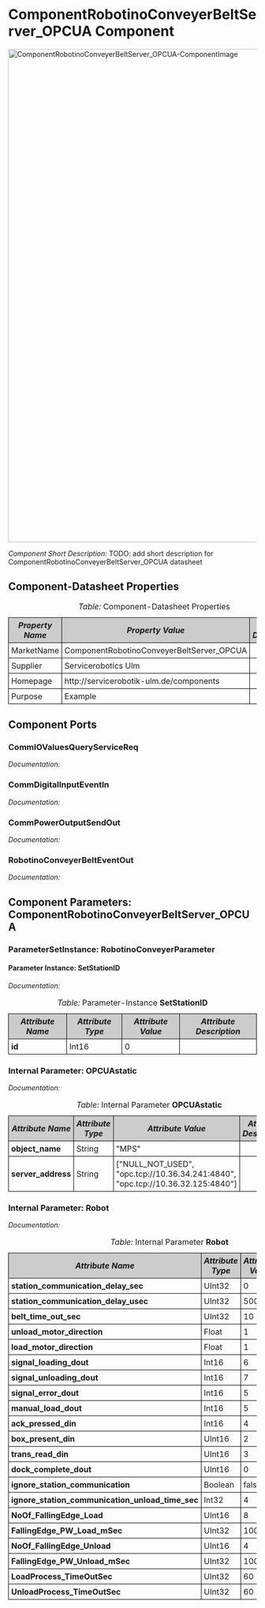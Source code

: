 <!--- This file is generated from the ComponentRobotinoConveyerBeltServer_OPCUA.componentDocumentation model --->
<!--- do not modify this file manually as it will by automatically overwritten by the code generator, modify the model instead and re-generate this file --->

# ComponentRobotinoConveyerBeltServer_OPCUA Component

<img src="model/ComponentRobotinoConveyerBeltServer_OPCUAComponentDefinition.jpg" alt="ComponentRobotinoConveyerBeltServer_OPCUA-ComponentImage" width="1000">

*Component Short Description:* TODO: add short description for ComponentRobotinoConveyerBeltServer_OPCUA datasheet


## Component-Datasheet Properties

<table style="border-collapse:collapse;">
<caption><i>Table:</i> Component-Datasheet Properties</caption>
<tr style="background-color:#ccc;">
<th style="border:1px solid black; padding: 5px;"><i>Property Name</i></th>
<th style="border:1px solid black; padding: 5px;"><i>Property Value</i></th>
<th style="border:1px solid black; padding: 5px;"><i>Property Description</i></th>
</tr>
<tr>
<td style="border:1px solid black; padding: 5px;">MarketName</td>
<td style="border:1px solid black; padding: 5px;">ComponentRobotinoConveyerBeltServer_OPCUA</td>
<td style="border:1px solid black; padding: 5px;"></td>
</tr>
<tr>
<td style="border:1px solid black; padding: 5px;">Supplier</td>
<td style="border:1px solid black; padding: 5px;">Servicerobotics Ulm</td>
<td style="border:1px solid black; padding: 5px;"></td>
</tr>
<tr>
<td style="border:1px solid black; padding: 5px;">Homepage</td>
<td style="border:1px solid black; padding: 5px;">http://servicerobotik-ulm.de/components</td>
<td style="border:1px solid black; padding: 5px;"></td>
</tr>
<tr>
<td style="border:1px solid black; padding: 5px;">Purpose</td>
<td style="border:1px solid black; padding: 5px;">Example</td>
<td style="border:1px solid black; padding: 5px;"></td>
</tr>
</table>

## Component Ports

### CommIOValuesQueryServiceReq

*Documentation:*


### CommDigitalInputEventIn

*Documentation:*


### CommPowerOutputSendOut

*Documentation:*


### RobotinoConveyerBeltEventOut

*Documentation:*




## Component Parameters: ComponentRobotinoConveyerBeltServer_OPCUA

### ParameterSetInstance: RobotinoConveyerParameter

#### Parameter Instance: SetStationID

*Documentation:*

<table style="border-collapse:collapse;">
<caption><i>Table:</i> Parameter-Instance <b>SetStationID</b></caption>
<tr style="background-color:#ccc;">
<th style="border:1px solid black; padding: 5px;"><i>Attribute Name</i></th>
<th style="border:1px solid black; padding: 5px;"><i>Attribute Type</i></th>
<th style="border:1px solid black; padding: 5px;"><i>Attribute Value</i></th>
<th style="border:1px solid black; padding: 5px;"><i>Attribute Description</i></th>
</tr>
<tr>
<td style="border:1px solid black; padding: 5px;"><b>id</b></td>
<td style="border:1px solid black; padding: 5px;">Int16</td>
<td style="border:1px solid black; padding: 5px;">0</td>
<td style="border:1px solid black; padding: 5px;"></td>
</tr>
</table>

### Internal Parameter: OPCUAstatic

*Documentation:*

<table style="border-collapse:collapse;">
<caption><i>Table:</i> Internal Parameter <b>OPCUAstatic</b></caption>
<tr style="background-color:#ccc;">
<th style="border:1px solid black; padding: 5px;"><i>Attribute Name</i></th>
<th style="border:1px solid black; padding: 5px;"><i>Attribute Type</i></th>
<th style="border:1px solid black; padding: 5px;"><i>Attribute Value</i></th>
<th style="border:1px solid black; padding: 5px;"><i>Attribute Description</i></th>
</tr>
<tr>
<td style="border:1px solid black; padding: 5px;"><b>object_name</b></td>
<td style="border:1px solid black; padding: 5px;">String</td>
<td style="border:1px solid black; padding: 5px;">"MPS"</td>
<td style="border:1px solid black; padding: 5px;"></td>
</tr>
<tr>
<td style="border:1px solid black; padding: 5px;"><b>server_address</b></td>
<td style="border:1px solid black; padding: 5px;">String</td>
<td style="border:1px solid black; padding: 5px;">["NULL_NOT_USED", "opc.tcp://10.36.34.241:4840", "opc.tcp://10.36.32.125:4840"]</td>
<td style="border:1px solid black; padding: 5px;"></td>
</tr>
</table>

### Internal Parameter: Robot

*Documentation:*

<table style="border-collapse:collapse;">
<caption><i>Table:</i> Internal Parameter <b>Robot</b></caption>
<tr style="background-color:#ccc;">
<th style="border:1px solid black; padding: 5px;"><i>Attribute Name</i></th>
<th style="border:1px solid black; padding: 5px;"><i>Attribute Type</i></th>
<th style="border:1px solid black; padding: 5px;"><i>Attribute Value</i></th>
<th style="border:1px solid black; padding: 5px;"><i>Attribute Description</i></th>
</tr>
<tr>
<td style="border:1px solid black; padding: 5px;"><b>station_communication_delay_sec</b></td>
<td style="border:1px solid black; padding: 5px;">UInt32</td>
<td style="border:1px solid black; padding: 5px;">0</td>
<td style="border:1px solid black; padding: 5px;"></td>
</tr>
<tr>
<td style="border:1px solid black; padding: 5px;"><b>station_communication_delay_usec</b></td>
<td style="border:1px solid black; padding: 5px;">UInt32</td>
<td style="border:1px solid black; padding: 5px;">500000</td>
<td style="border:1px solid black; padding: 5px;"></td>
</tr>
<tr>
<td style="border:1px solid black; padding: 5px;"><b>belt_time_out_sec</b></td>
<td style="border:1px solid black; padding: 5px;">UInt32</td>
<td style="border:1px solid black; padding: 5px;">10</td>
<td style="border:1px solid black; padding: 5px;"></td>
</tr>
<tr>
<td style="border:1px solid black; padding: 5px;"><b>unload_motor_direction</b></td>
<td style="border:1px solid black; padding: 5px;">Float</td>
<td style="border:1px solid black; padding: 5px;">1</td>
<td style="border:1px solid black; padding: 5px;"></td>
</tr>
<tr>
<td style="border:1px solid black; padding: 5px;"><b>load_motor_direction</b></td>
<td style="border:1px solid black; padding: 5px;">Float</td>
<td style="border:1px solid black; padding: 5px;">1</td>
<td style="border:1px solid black; padding: 5px;"></td>
</tr>
<tr>
<td style="border:1px solid black; padding: 5px;"><b>signal_loading_dout</b></td>
<td style="border:1px solid black; padding: 5px;">Int16</td>
<td style="border:1px solid black; padding: 5px;">6</td>
<td style="border:1px solid black; padding: 5px;"></td>
</tr>
<tr>
<td style="border:1px solid black; padding: 5px;"><b>signal_unloading_dout</b></td>
<td style="border:1px solid black; padding: 5px;">Int16</td>
<td style="border:1px solid black; padding: 5px;">7</td>
<td style="border:1px solid black; padding: 5px;"></td>
</tr>
<tr>
<td style="border:1px solid black; padding: 5px;"><b>signal_error_dout</b></td>
<td style="border:1px solid black; padding: 5px;">Int16</td>
<td style="border:1px solid black; padding: 5px;">5</td>
<td style="border:1px solid black; padding: 5px;"></td>
</tr>
<tr>
<td style="border:1px solid black; padding: 5px;"><b>manual_load_dout</b></td>
<td style="border:1px solid black; padding: 5px;">Int16</td>
<td style="border:1px solid black; padding: 5px;">5</td>
<td style="border:1px solid black; padding: 5px;"></td>
</tr>
<tr>
<td style="border:1px solid black; padding: 5px;"><b>ack_pressed_din</b></td>
<td style="border:1px solid black; padding: 5px;">Int16</td>
<td style="border:1px solid black; padding: 5px;">4</td>
<td style="border:1px solid black; padding: 5px;"></td>
</tr>
<tr>
<td style="border:1px solid black; padding: 5px;"><b>box_present_din</b></td>
<td style="border:1px solid black; padding: 5px;">UInt16</td>
<td style="border:1px solid black; padding: 5px;">2</td>
<td style="border:1px solid black; padding: 5px;"></td>
</tr>
<tr>
<td style="border:1px solid black; padding: 5px;"><b>trans_read_din</b></td>
<td style="border:1px solid black; padding: 5px;">UInt16</td>
<td style="border:1px solid black; padding: 5px;">3</td>
<td style="border:1px solid black; padding: 5px;"></td>
</tr>
<tr>
<td style="border:1px solid black; padding: 5px;"><b>dock_complete_dout</b></td>
<td style="border:1px solid black; padding: 5px;">UInt16</td>
<td style="border:1px solid black; padding: 5px;">0</td>
<td style="border:1px solid black; padding: 5px;"></td>
</tr>
<tr>
<td style="border:1px solid black; padding: 5px;"><b>ignore_station_communication</b></td>
<td style="border:1px solid black; padding: 5px;">Boolean</td>
<td style="border:1px solid black; padding: 5px;">false</td>
<td style="border:1px solid black; padding: 5px;"></td>
</tr>
<tr>
<td style="border:1px solid black; padding: 5px;"><b>ignore_station_communication_unload_time_sec</b></td>
<td style="border:1px solid black; padding: 5px;">Int32</td>
<td style="border:1px solid black; padding: 5px;">4</td>
<td style="border:1px solid black; padding: 5px;"></td>
</tr>
<tr>
<td style="border:1px solid black; padding: 5px;"><b>NoOf_FallingEdge_Load</b></td>
<td style="border:1px solid black; padding: 5px;">UInt16</td>
<td style="border:1px solid black; padding: 5px;">8</td>
<td style="border:1px solid black; padding: 5px;"></td>
</tr>
<tr>
<td style="border:1px solid black; padding: 5px;"><b>FallingEdge_PW_Load_mSec</b></td>
<td style="border:1px solid black; padding: 5px;">UInt32</td>
<td style="border:1px solid black; padding: 5px;">100</td>
<td style="border:1px solid black; padding: 5px;"></td>
</tr>
<tr>
<td style="border:1px solid black; padding: 5px;"><b>NoOf_FallingEdge_Unload</b></td>
<td style="border:1px solid black; padding: 5px;">UInt16</td>
<td style="border:1px solid black; padding: 5px;">4</td>
<td style="border:1px solid black; padding: 5px;"></td>
</tr>
<tr>
<td style="border:1px solid black; padding: 5px;"><b>FallingEdge_PW_Unload_mSec</b></td>
<td style="border:1px solid black; padding: 5px;">UInt32</td>
<td style="border:1px solid black; padding: 5px;">100</td>
<td style="border:1px solid black; padding: 5px;"></td>
</tr>
<tr>
<td style="border:1px solid black; padding: 5px;"><b>LoadProcess_TimeOutSec</b></td>
<td style="border:1px solid black; padding: 5px;">UInt32</td>
<td style="border:1px solid black; padding: 5px;">60</td>
<td style="border:1px solid black; padding: 5px;"></td>
</tr>
<tr>
<td style="border:1px solid black; padding: 5px;"><b>UnloadProcess_TimeOutSec</b></td>
<td style="border:1px solid black; padding: 5px;">UInt32</td>
<td style="border:1px solid black; padding: 5px;">60</td>
<td style="border:1px solid black; padding: 5px;"></td>
</tr>
</table>

